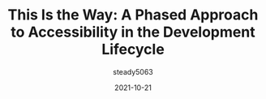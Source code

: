 ---
author: steady5063
date: 2021-10-21
hidden: true
publisher: dequesystems
tags:
  - accessibility
  - development
target_url: https://www.deque.com/blog/this-is-the-way-a-phased-approach-to-accessibility-in-the-development-lifecycle/
title: "This Is the Way: A Phased Approach to Accessibility in the Development Lifecycle"
---
